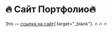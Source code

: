 # 🔥 Сайт Портфолио🔥 
Это — [ссылка на сайт](https://ramshido.github.io/Portfolio-1/){:target="_blank"}. 🔥 🔥 🔥

